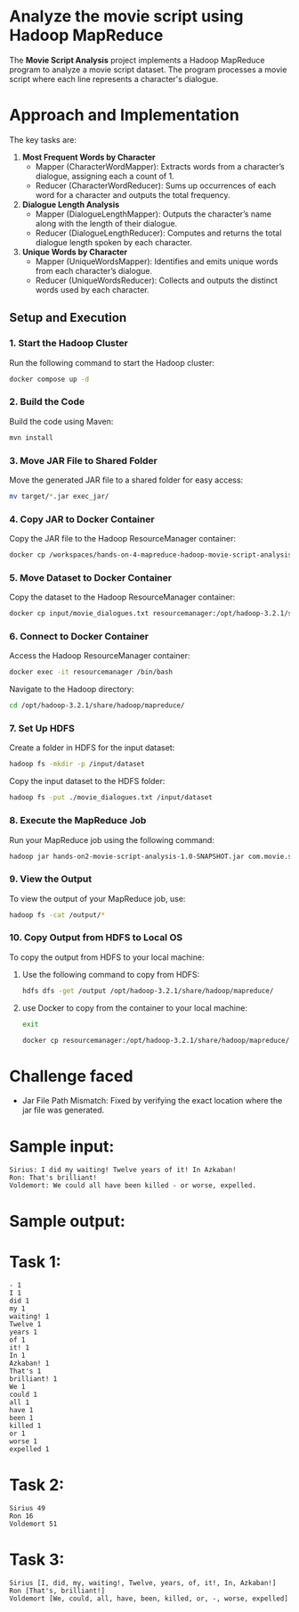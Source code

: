 # Analyze the movie script using Hadoop MapReduce

The **Movie Script Analysis** project implements a Hadoop MapReduce program to analyze a movie script dataset. The program processes a movie script where each line represents a character's dialogue.

# Approach and Implementation
The key tasks are:
1. **Most Frequent Words by Character**
   - Mapper (CharacterWordMapper): Extracts words from a character’s dialogue, assigning each a count of 1.
   - Reducer (CharacterWordReducer): Sums up occurrences of each word for a character and outputs the total frequency.
2. **Dialogue Length Analysis**
   - Mapper (DialogueLengthMapper): Outputs the character’s name along with the length of their dialogue.
   - Reducer (DialogueLengthReducer): Computes and returns the total dialogue length spoken by each character.
3. **Unique Words by Character**
   - Mapper (UniqueWordsMapper): Identifies and emits unique words from each character’s dialogue.
   - Reducer (UniqueWordsReducer): Collects and outputs the distinct words used by each character.

## Setup and Execution

### 1. **Start the Hadoop Cluster**

Run the following command to start the Hadoop cluster:

```bash
docker compose up -d
```

### 2. **Build the Code**

Build the code using Maven:

```bash
mvn install
```

### 3. **Move JAR File to Shared Folder**

Move the generated JAR file to a shared folder for easy access:

```bash
mv target/*.jar exec_jar/
```

### 4. **Copy JAR to Docker Container**

Copy the JAR file to the Hadoop ResourceManager container:

```bash
docker cp /workspaces/hands-on-4-mapreduce-hadoop-movie-script-analysis-maroofansari2310/exec_jar/hands-on2-movie-script-analysis-1.0-SNAPSHOT.jar resourcemanager:/opt/hadoop-3.2.1/share/hadoop/mapreduce/
```

### 5. **Move Dataset to Docker Container**

Copy the dataset to the Hadoop ResourceManager container:

```bash
docker cp input/movie_dialogues.txt resourcemanager:/opt/hadoop-3.2.1/share/hadoop/mapreduce/
```

### 6. **Connect to Docker Container**

Access the Hadoop ResourceManager container:

```bash
docker exec -it resourcemanager /bin/bash
```

Navigate to the Hadoop directory:

```bash
cd /opt/hadoop-3.2.1/share/hadoop/mapreduce/
```

### 7. **Set Up HDFS**

Create a folder in HDFS for the input dataset:

```bash
hadoop fs -mkdir -p /input/dataset
```

Copy the input dataset to the HDFS folder:

```bash
hadoop fs -put ./movie_dialogues.txt /input/dataset
```

### 8. **Execute the MapReduce Job**

Run your MapReduce job using the following command:

```bash
hadoop jar hands-on2-movie-script-analysis-1.0-SNAPSHOT.jar com.movie.script.analysis /input/dataset/movie_dialogues.txt /output
```

### 9. **View the Output**

To view the output of your MapReduce job, use:

```bash
hadoop fs -cat /output/*
```

### 10. **Copy Output from HDFS to Local OS**

To copy the output from HDFS to your local machine:

1. Use the following command to copy from HDFS:
    ```bash
    hdfs dfs -get /output /opt/hadoop-3.2.1/share/hadoop/mapreduce/
    ```

2. use Docker to copy from the container to your local machine:
   ```bash
   exit 
   ```
    ```bash
    docker cp resourcemanager:/opt/hadoop-3.2.1/share/hadoop/mapreduce/output/ output/
    ```
# Challenge faced
  - Jar File Path Mismatch: Fixed by verifying the exact location where the jar file was generated.

# Sample input:
   ```
   Sirius: I did my waiting! Twelve years of it! In Azkaban!
   Ron: That's brilliant!
   Voldemort: We could all have been killed - or worse, expelled.
   ```
# Sample output:
# Task 1:
```
- 1
I 1
did 1
my 1
waiting! 1
Twelve 1
years 1
of 1
it! 1
In 1
Azkaban! 1
That's 1
brilliant! 1
We 1
could 1
all 1
have 1
been 1
killed 1
or 1
worse 1
expelled 1
```
# Task 2:
```
Sirius 49
Ron 16
Voldemort 51
```
# Task 3:
```
Sirius [I, did, my, waiting!, Twelve, years, of, it!, In, Azkaban!]
Ron [That's, brilliant!]
Voldemort [We, could, all, have, been, killed, or, -, worse, expelled]
```
